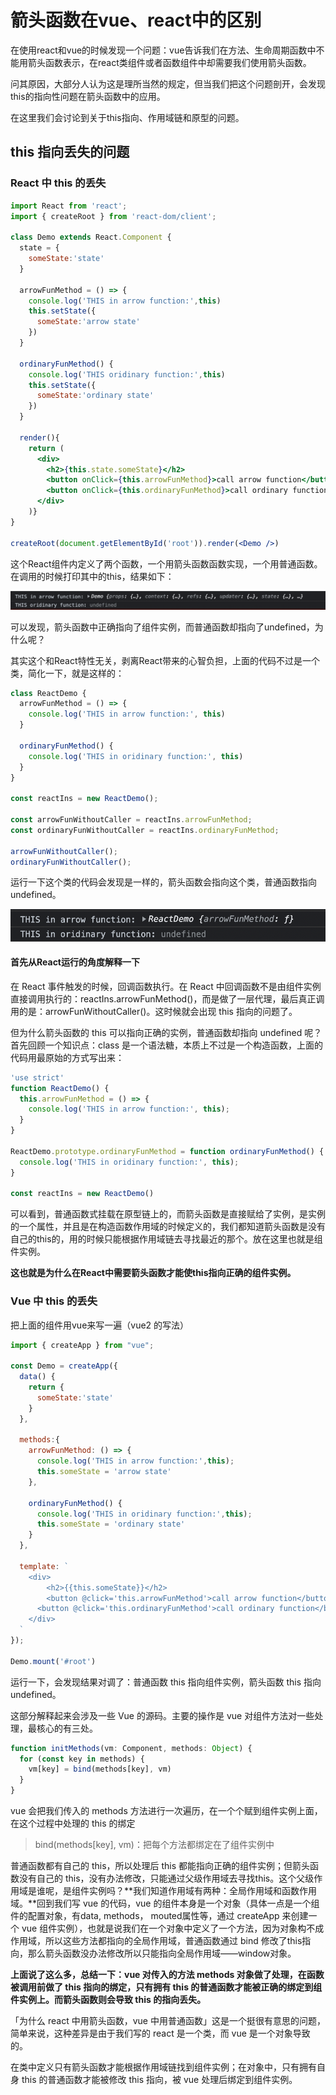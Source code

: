 # 箭头函数在vue、react中的区别

在使用react和vue的时候发现一个问题：vue告诉我们在方法、生命周期函数中不能用箭头函数表示，在react类组件或者函数组件中却需要我们使用箭头函数。

问其原因，大部分人认为这是理所当然的规定，但当我们把这个问题剖开，会发现this的指向性问题在箭头函数中的应用。

在这里我们会讨论到关于this指向、作用域链和原型的问题。

## this 指向丢失的问题

### React 中 this 的丢失

``` jsx
import React from 'react';
import { createRoot } from 'react-dom/client';

class Demo extends React.Component {
  state = {
    someState:'state'
  }
  
  arrowFunMethod = () => {
    console.log('THIS in arrow function:',this)
    this.setState({
      someState:'arrow state'
    })
  }
  
  ordinaryFunMethod() {
    console.log('THIS oridinary function:',this)
    this.setState({
      someState:'ordinary state'
    })
  }
  
  render(){
    return (
      <div>
        <h2>{this.state.someState}</h2>
        <button onClick={this.arrowFunMethod}>call arrow function</button>
        <button onClick={this.ordinaryFunMethod}>call ordinary function</button>
      </div>
    )}
}

createRoot(document.getElementById('root')).render(<Demo />)
```

这个React组件内定义了两个函数，一个用箭头函数函数实现，一个用普通函数。在调用的时候打印其中的this，结果如下：

![React 打印结果](images/arrowFunction-1.png)

可以发现，箭头函数中正确指向了组件实例，而普通函数却指向了undefined，为什么呢？

其实这个和React特性无关，剥离React带来的心智负担，上面的代码不过是一个类，简化一下，就是这样的：

``` jsx
class ReactDemo {
  arrowFunMethod = () => {
    console.log('THIS in arrow function:', this)
  }

  ordinaryFunMethod() {
    console.log('THIS in oridinary function:', this)
  }
}

const reactIns = new ReactDemo();

const arrowFunWithoutCaller = reactIns.arrowFunMethod;
const ordinaryFunWithoutCaller = reactIns.ordinaryFunMethod;

arrowFunWithoutCaller();
ordinaryFunWithoutCaller();
```

运行一下这个类的代码会发现是一样的，箭头函数会指向这个类，普通函数指向 undefined。

![React 箭头函数解析](images/arrowFunction-2.png)

#### 首先从React运行的角度解释一下

在 React 事件触发的时候，回调函数执行。在 React 中回调函数不是由组件实例直接调用执行的：reactIns.arrowFunMethod()，而是做了一层代理，最后真正调用的是：arrowFunWithoutCaller()。这时候就会出现 this 指向的问题了。

但为什么箭头函数的 this 可以指向正确的实例，普通函数却指向 undefined 呢？首先回顾一个知识点：class 是一个语法糖，本质上不过是一个构造函数，上面的代码用最原始的方式写出来：

``` jsx
'use strict'
function ReactDemo() {
  this.arrowFunMethod = () => {
    console.log('THIS in arrow function:', this);
  }
}

ReactDemo.prototype.ordinaryFunMethod = function ordinaryFunMethod() {
  console.log('THIS in oridinary function:', this);
}

const reactIns = new ReactDemo()
```

可以看到，普通函数式挂载在原型链上的，而箭头函数是直接赋给了实例，是实例的一个属性，并且是在构造函数作用域的时候定义的，我们都知道箭头函数是没有自己的this的，用的时候只能根据作用域链去寻找最近的那个。放在这里也就是组件实例。

**这也就是为什么在React中需要箭头函数才能使this指向正确的组件实例。**

### Vue 中 this 的丢失

把上面的组件用vue来写一遍（vue2 的写法）

``` jsx
import { createApp } from "vue";

const Demo = createApp({
  data() {
    return {
      someState:'state'
    }
  },
  
  methods:{
    arrowFunMethod: () => {
      console.log('THIS in arrow function:',this);
      this.someState = 'arrow state'
    },
    
    ordinaryFunMethod() {
      console.log('THIS in oridinary function:',this);
      this.someState = 'ordinary state'
    }
  },
  
  template: `
    <div>
    	<h2>{{this.someState}}</h2>
     	<button @click='this.arrowFunMethod'>call arrow function</button>
      <button @click='this.ordinaryFunMethod'>call ordinary function</button>
    </div>
  `
});

Demo.mount('#root')
```

运行一下，会发现结果对调了：普通函数 this 指向组件实例，箭头函数 this 指向 undefined。

这部分解释起来会涉及一些 Vue 的源码。主要的操作是 vue 对组件方法对一些处理，最核心的有三处。

``` jsx
function initMethods(vm: Component, methods: Object) {
  for (const key in methods) {
    vm[key] = bind(methods[key], vm)
  }
}
```

vue 会把我们传入的 methods 方法进行一次遍历，在一个个赋到组件实例上面，在这个过程中处理的 this 的绑定

> bind(methods[key], vm)：把每个方法都绑定在了组件实例中

普通函数都有自己的 this，所以处理后 this 都能指向正确的组件实例；但箭头函数没有自己的 this，没有办法修改，只能通过父级作用域去寻找this。这个父级作用域是谁呢，是组件实例吗？**我们知道作用域有两种：全局作用域和函数作用域。**回到我们写 vue 的代码，vue 的组件本身是一个对象（具体一点是一个组件的配置对象，有data, methods， mouted属性等，通过 createApp 来创建一个 vue 组件实例），也就是说我们在一个对象中定义了一个方法，因为对象构不成作用域，所以这些方法都指向的全局作用域，普通函数通过 bind 修改了this指向，那么箭头函数没办法修改所以只能指向全局作用域——window对象。

**上面说了这么多，总结一下：vue 对传入的方法 methods 对象做了处理，在函数被调用前做了 this 指向的绑定，只有拥有 this 的普通函数才能被正确的绑定到组件实例上。而箭头函数则会导致 this 的指向丢失。**

「为什么 react 中用箭头函数，vue 中用普通函数」这是一个挺很有意思的问题，简单来说，这种差异是由于我们写的 react 是一个类，而 vue 是一个对象导致的。

在类中定义只有箭头函数才能根据作用域链找到组件实例；在对象中，只有拥有自身 this 的普通函数才能被修改 this 指向，被 vue 处理后绑定到组件实例。
